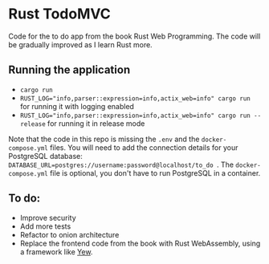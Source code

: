 # Rust TodoMVC

Code for the to do app from the book Rust Web Programming. The code will be gradually improved as I learn Rust more.

## Running the application
- `cargo run`
- `RUST_LOG="info,parser::expression=info,actix_web=info" cargo run` for running it with logging enabled
- `RUST_LOG="info,parser::expression=info,actix_web=info" cargo run --release` for running it in release mode

Note that the code in this repo is missing the `.env` and the `docker-compose.yml` files. You will need to add the connection details for your PostgreSQL database: `DATABASE_URL=postgres://username:password@localhost/to_do
`. The `docker-compose.yml` file is optional, you don't have to run PostgreSQL in a container.

## To do:
- Improve security
- Add more tests
- Refactor to onion architecture
- Replace the frontend code from the book with Rust WebAssembly, using a framework like [Yew](https://yew.rs/docs/en/).

